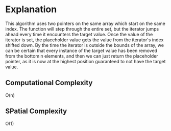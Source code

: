 # Explanation

This algorithm uses two pointers on the same array which start on the same index. The function will
step through the entire set, but the iterator jumps ahead every time it encounters the target value.
Once the value of the iterator is set, the placeholder value gets the value from the iterator's
index shifted down. By the time the iterator is outside the bounds of the array, we can be certain
that every instance of the target value has been removed from the bottom n elements, and then we can
just return the placeholder pointer, as it is now at the highest position guaranteed to not have the
target value.

## Computational Complexity

O(n)

## SPatial Complexity

O(1)
